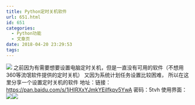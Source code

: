 ```yaml
---
title: Python定时关机软件
url: 651.html
id: 651
categories:
  - Python功能
  - 文章页
date: 2018-04-20 23:29:53
tags:
---
```


![](http://47.100.4.8/wp-content/uploads/2018/04/QQ图片20180420231533.png) 之前因为有需要想要设置电脑定时关机，但是一直没有可用的软件（不想用360等流氓软件提供的定时关机） 又因为系统计划任务设置比较困难， 所以在这里分享一个设置定时关机的软件 地址：链接：https://pan.baidu.com/s/1jHIRXxYJmkYEiIfkpv5YwA 密码：5tvh 使用界面： ![](http://47.100.4.8/wp-content/uploads/2018/04/QQ图片20180420232932.png)![](http://47.100.4.8/wp-content/uploads/2018/05/QQ图片20180420232932.png)
